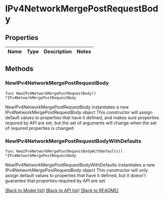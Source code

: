 # IPv4NetworkMergePostRequestBody

## Properties

Name | Type | Description | Notes
------------ | ------------- | ------------- | -------------

## Methods

### NewIPv4NetworkMergePostRequestBody

`func NewIPv4NetworkMergePostRequestBody() *IPv4NetworkMergePostRequestBody`

NewIPv4NetworkMergePostRequestBody instantiates a new IPv4NetworkMergePostRequestBody object
This constructor will assign default values to properties that have it defined,
and makes sure properties required by API are set, but the set of arguments
will change when the set of required properties is changed

### NewIPv4NetworkMergePostRequestBodyWithDefaults

`func NewIPv4NetworkMergePostRequestBodyWithDefaults() *IPv4NetworkMergePostRequestBody`

NewIPv4NetworkMergePostRequestBodyWithDefaults instantiates a new IPv4NetworkMergePostRequestBody object
This constructor will only assign default values to properties that have it defined,
but it doesn't guarantee that properties required by API are set


[[Back to Model list]](../README.md#documentation-for-models) [[Back to API list]](../README.md#documentation-for-api-endpoints) [[Back to README]](../README.md)



